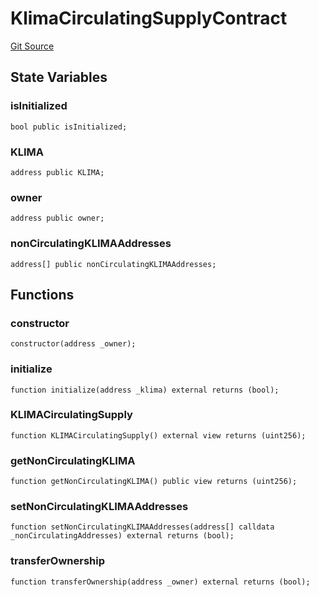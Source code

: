 # KlimaCirculatingSupplyContract
[Git Source](https://github.com/KlimaDAO/klimadao-solidity/blob/b4fb0f4685d5fe4c80ffc162389dfe0abdfe9f39/src/protocol/staking/utils/KlimaCirculatingSupplyContract.sol)


## State Variables
### isInitialized

```solidity
bool public isInitialized;
```


### KLIMA

```solidity
address public KLIMA;
```


### owner

```solidity
address public owner;
```


### nonCirculatingKLIMAAddresses

```solidity
address[] public nonCirculatingKLIMAAddresses;
```


## Functions
### constructor


```solidity
constructor(address _owner);
```

### initialize


```solidity
function initialize(address _klima) external returns (bool);
```

### KLIMACirculatingSupply


```solidity
function KLIMACirculatingSupply() external view returns (uint256);
```

### getNonCirculatingKLIMA


```solidity
function getNonCirculatingKLIMA() public view returns (uint256);
```

### setNonCirculatingKLIMAAddresses


```solidity
function setNonCirculatingKLIMAAddresses(address[] calldata _nonCirculatingAddresses) external returns (bool);
```

### transferOwnership


```solidity
function transferOwnership(address _owner) external returns (bool);
```

